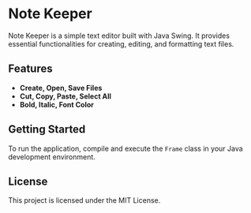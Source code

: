 # Note Keeper
Note Keeper is a simple text editor built with Java Swing. It provides essential functionalities for creating, editing, and formatting text files.

## Features
- **Create, Open, Save Files**
- **Cut, Copy, Paste, Select All**
- **Bold, Italic, Font Color**

## Getting Started
To run the application, compile and execute the `Frame` class in your Java development environment.

## License
This project is licensed under the MIT License.
